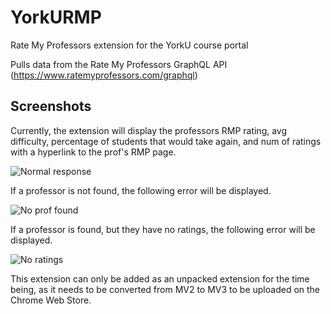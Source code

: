 # YorkURMP
Rate My Professors extension for the YorkU course portal

Pulls data from the Rate My Professors GraphQL API (https://www.ratemyprofessors.com/graphql)

## Screenshots

Currently, the extension will display the professors RMP rating, avg difficulty, percentage of students that would take again, and num of ratings with a hyperlink to the prof's RMP page.

![Normal response](https://i.imgur.com/dO7FgVe.png)

If a professor is not found, the following error will be displayed.

![No prof found](https://i.imgur.com/JasZgiI.png)

If a professor is found, but they have no ratings, the following error will be displayed.

![No ratings](https://i.imgur.com/wieXkVR.png)

This extension can only be added as an unpacked extension for the time being, as it needs to be converted from MV2 to MV3 to be uploaded on the Chrome Web Store.
